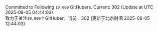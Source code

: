 Committed to Following `10,000` GitHubers. Current: <!-- FOLLOWING_COUNT -->302<!-- FOLLOWING_COUNT --> (Update at UTC <!-- LAST_UPDATED -->2025-08-05 04:44:03<!-- LAST_UPDATED -->)<br>
致力于关注`10,000`个GitHuber。当前：<!-- FOLLOWING_COUNT -->302<!-- FOLLOWING_COUNT --> (更新于北京时间 <!-- LAST_UPDATED_CST -->2025-08-05 12:44:03<!-- LAST_UPDATED_CST -->)
